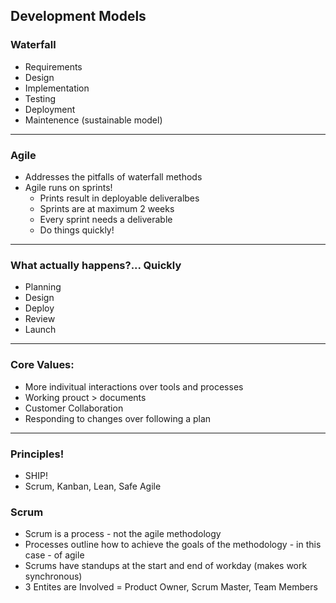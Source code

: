 Development Models
-

### Waterfall


- Requirements
- Design
- Implementation
- Testing
- Deployment
- Maintenence (sustainable model)

---

### Agile

- Addresses the pitfalls of waterfall methods
- Agile runs on sprints!
    - Prints result in deployable deliveralbes
    - Sprints are at maximum 2 weeks
    - Every sprint needs a deliverable
    - Do things quickly!

---

### What actually happens?... Quickly
- Planning
- Design
- Deploy
- Review
- Launch

---

### Core Values:
- More indivitual interactions over tools and processes
- Working prouct > documents
- Customer Collaboration
- Responding to changes over following a plan

---

### Principles!
- SHIP!
- Scrum, Kanban, Lean, Safe Agile
### Scrum
- Scrum is a process - not the agile methodology 
- Processes outline how to achieve the goals of the methodology - in this case - of agile
- Scrums have standups at the start and end of workday (makes work synchronous)
- 3 Entites are Involved = Product Owner, Scrum Master, Team Members